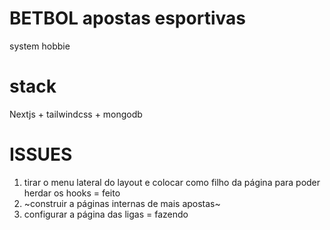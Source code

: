 # BETBOL apostas esportivas

system hobbie

# stack
Nextjs + tailwindcss + mongodb

# ISSUES
1. tirar o menu lateral do layout e colocar como filho da página para poder herdar os hooks = feito
2. ~construir a páginas internas de mais apostas~
3. configurar a página das ligas = fazendo
